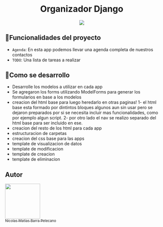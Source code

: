 <h1 align="center"> Organizador Django </h1>
<h4 align="center">
   <img src="https://img.shields.io/badge/STATUS-EN%20DESAROLLO-green">
</h4>

## :hammer:Funcionalidades del proyecto

- `Agenda`: En esta app podemos llevar una agenda completa de nuestros contactos 
- `TODO`: Una lista de tareas a realizar

## :hammer:Como se desarrollo
- Desarrolle los modelos a utilizar en cada app
- Se agregaron los forms utilizando ModelForms para generar los formularios en base a los modelos
- creacion del html base para luego heredarlo en otras paginas!
1-  el html base esta formado por dintintos bloques algunos aun sin usar pero se dejaron preparados por si se necesita incluir mas funcionalidades, como por ejemplo algun script.
2-  por otro lado el nav se realizo separado del html base para ser incluido en ese.
- creacion del resto de los html para cada app
- estructuracion de carpetas
- creacion del css base para las apps
- template de visualizacion de datos
- template de modificacion
- template de creacion
- template de eliminacion




## Autor

[<img src="https://avatars.githubusercontent.com/u/87586447?s=400&u=1bc022e93213d6e5b95121e88ee7a54ed8c99f4d&v=4" width=115><br><sub>Nicolas Matias Barra Pelecano</sub>](https://github.com/nikobarra)



  